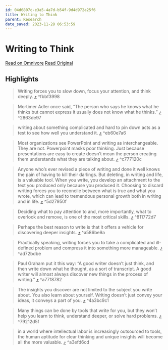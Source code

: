 ```yaml
---
id: 04d6807c-e3a5-4a7d-b54f-9d4d972a25f6
title: Writing to Think
parent: Research
date_saved: 2023-11-28 06:53:59
---
```


# Writing to Think

[Read on Omnivore](https://omnivore.app/me/https-fs-blog-writing-to-think-18c147dc5bb)
[Read Original](https://fs.blog/writing-to-think/)

## Highlights

> Writing forces you to slow down, focus your attention, and think deeply. [⤴️](https://omnivore.app/me/https-fs-blog-writing-to-think-18c147dc5bb#fbbf3998-67c3-4fa4-a376-11af4500c114)  ^fbbf3998

> Mortimer Adler once said, “The person who says he knows what he thinks but cannot express it usually does not know what he thinks.” [⤴️](https://omnivore.app/me/https-fs-blog-writing-to-think-18c147dc5bb#2863de97-f8e5-4d5c-834a-481f391caf51)  ^2863de97

> writing about something complicated and hard to pin down acts as a test to see how well you understand it. [⤴️](https://omnivore.app/me/https-fs-blog-writing-to-think-18c147dc5bb#eb60e7a6-87bb-4611-9c0c-3845b6a1b33e)  ^eb60e7a6

> Most organizations see PowerPoint and writing as interchangeable. They are not. Powerpoint masks poor thinking. Just because presentations are easy to create doesn’t mean the person creating them understands what they are talking about. [⤴️](https://omnivore.app/me/https-fs-blog-writing-to-think-18c147dc5bb#c777120c-249c-490a-93cf-44aaeaa8df1a)  ^c777120c

> Anyone who’s ever revised a piece of writing and done it well knows the pain of having to kill their darlings. But deleting, in writing and life, is a valuable tool. When you write, you develop an attachment to the text you produced only because you produced it. Choosing to discard writing forces you to reconcile between what is true and what you wrote, which can lead to tremendous personal growth both in writing and in life. [⤴️](https://omnivore.app/me/https-fs-blog-writing-to-think-18c147dc5bb#5d27950f-fc81-4ea1-a018-0da40a7514c5)  ^5d27950f

> Deciding what to pay attention to and, more importantly, what to overlook and remove, is one of the most critical skills. [⤴️](https://omnivore.app/me/https-fs-blog-writing-to-think-18c147dc5bb#811772d7-49d7-4137-9a45-fa683241da1a)  ^811772d7

> Perhaps the best reason to write is that it offers a vehicle for discovering deeper insights. [⤴️](https://omnivore.app/me/https-fs-blog-writing-to-think-18c147dc5bb#a586be9a-9c6d-4b3a-9dc0-46efacb18260)  ^a586be9a

> Practically speaking, writing forces you to take a complicated and ill-defined problem and compress it into something more manageable. [⤴️](https://omnivore.app/me/https-fs-blog-writing-to-think-18c147dc5bb#ad72bdbe-c7cf-45d8-8f1b-5d6fe9cbd144)  ^ad72bdbe

> Paul Graham put it this way: “A good writer doesn’t just think, and then write down what he thought, as a sort of transcript. A good writer will almost always discover new things in the process of writing.” [⤴️](https://omnivore.app/me/https-fs-blog-writing-to-think-18c147dc5bb#a77f8782-3cdd-4ab5-b771-355f2b0ac455)  ^a77f8782

> The insights you discover are not limited to the subject you write about. You also learn about yourself. Writing doesn’t just convey your ideas, it conveys a part of you. [⤴️](https://omnivore.app/me/https-fs-blog-writing-to-think-18c147dc5bb#4a3bc9c1-cebe-4b47-9979-fb078b2f567b)  ^4a3bc9c1

> Many things can be done by tools that write for you, but they won’t help you learn to think, understand deeper, or solve hard problems. [⤴️](https://omnivore.app/me/https-fs-blog-writing-to-think-18c147dc5bb#79212d5f-c721-44ca-8342-d5cbca87c272)  ^79212d5f

> in a world where intellectual labor is increasingly outsourced to tools, the human aptitude for clear thinking and unique insights will become all the more valuable. [⤴️](https://omnivore.app/me/https-fs-blog-writing-to-think-18c147dc5bb#a3efd6cd-c5b7-4496-89a0-3b731c55c006)  ^a3efd6cd

